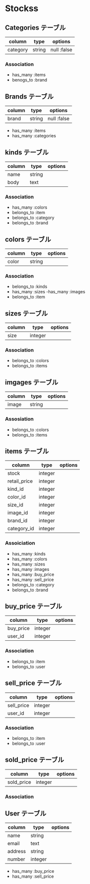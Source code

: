 # Stockss

## Categories テーブル

|column|type|options|
|------|----|-------|
|category|string|null :false|

### Association
- has_many :items
- benogs_to :brand

## Brands テーブル

|column|type|options|
|------|----|-------|
|brand|string|null :false|

- has_many :items
- has_many :categories

## kinds テーブル

|column|type|options|
|------|----|-------|
|name|string||
|body|text||

### Association
- has_many :colors
- belongs_to :item
- belongs_to :category
- belongs_to :brand

## colors テーブル

|column|type|options|
|------|----|-------|
|color|string||

### Association
- belongs_to :kinds
- has_many :sizes
-has_many :images
- belongs_to :item

## sizes テーブル

|column|type|options|
|------|----|-------|
|size|integer||

### Association

- belongs_to :colors
- belongs_to :items

## imgages テーブル

|column|type|options|
|------|----|-------|
|image|string||

### Assosiation
- belongs_to :colors
- belongs_to :items

## items テーブル


|column|type|options|
|------|----|-------|
|stock|integer||
|retail_price|integer||
|kind_id|integer||
|color_id|integer||
|size_id|integer||
|image_id|integer||
|brand_id|integer||
|category_id|integer||

### Assoiciation

- has_many :kinds
- has_many :colors
- has_many :sizes
- has_many :images
- has_many :buy_price
- has_many :sell_price
- belongs_to :category
- belongs_to :brand

## buy_price テーブル

|column|type|options|
|------|----|-------|
|buy_price|integer||
|user_id|integer||

### Association

- belongs_to :item
- belongs_to :user

## sell_price テーブル

|column|type|options|
|------|----|-------|
|sell_price|integer||
|user_id|integer||


### Association

- belongs_to :item
- belongs_to :user

## sold_price テーブル
|column|type|options|
|------|----|-------|
|sold_price|integer||

### Association


## User テーブル

|column|type|options|
|------|----|-------|
|name|string||
|email|text||
|address|string||
|number|integer||

- has_many :buy_price
- has_many :sell_price
